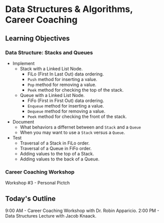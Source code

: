 # Data Structures & Algorithms, Career Coaching

## Learning Objectives

### Data Structure: Stacks and Queues

- Implement
  - Stack with a Linked List Node.
    - FiLo (First In Last Out) data ordering.
    - `Push` method for inserting a value.
    - `Pop` method for removing a value.
    - `Peek` method for checking the top of the stack.
  - Queue with a Linked List Node.
    - FiFo (First in First Out) data ordering.
    - `Enqueue` method for inserting a value.
    - `Dequeue` method for removing a value.
    - `Peek` method for checking the front of the stack.
- Document
  - What behaviors a differnet between and `Stack` and a `Queue`
  - When you may want to use a `Stack` versus a `Queue`.
- Test
  - Traversal of a Stack in FiLo order.
  - Traversal of a Queue in FiFo order.
  - Adding values to the top of a Stack.
  - Adding values to the back of a Queue.

### Career Coaching Workshop

Workshop #3 - Personal Pictch

## Today's Outline

9:00 AM - Career Coaching Workshop with Dr. Robin Apparicio.
2:00 PM - Data Structures Lecture with Jacob Knaack.
